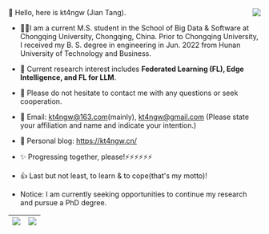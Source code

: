 <img align="right" src="https://github-readme-stats.vercel.app/api?username=kt4ngw&show_icons=true&theme=vue&cache_seconds=14400&count_private=True&flag-india" />
👋 Hello, here is kt4ngw (Jian Tang).

- 🙋‍♂️I am a current M.S. student in the School of Big Data & Software at Chongqing University, Chongqing, China. Prior to Chongqing University, I received my B. S. degree in engineering in Jun. 2022 from Hunan University of Technology and Business.
  
- 🌱 Current research interest includes **Federated Learning (FL), Edge Intelligence, and FL for LLM**.
  
- 👀 Please do not hesitate to contact me with any questions or seek cooperation.
  
- 📧 Email: kt4ngw@163.com(mainly), kt4ngw@gmail.com (Please state your affiliation and name and indicate your intention.)
  
- 📌 Personal blog: https://kt4ngw.cn/ <!--(temporarily inaccessible)-->
  
- ✨ Progressing together, please!⚡⚡⚡⚡⚡⚡
  
- 👍 Last but not least, to learn & to cope(that's my motto)!
  
-  Notice: I am currently seeking opportunities to continue my research and pursue a PhD degree.


| <img src="https://github-profile-summary-cards.vercel.app/api/cards/profile-details?username=kt4ngw&theme=transparent"/> | <img align="center" src="https://github-readme-stats.vercel.app/api/top-langs/?username=kt4ngw&theme=transparent&hide=tex" /> |
| ------------------------------------------------------------ | ------------------------------------------------------------ |
<!-- ![Top Langs](https://github-readme-stats.vercel.app/api/top-langs/?username=kt4ngw&layout=compact) 
<!--
**kt4ngw/kt4ngw** is a ✨ _special_ ✨ repository because its `README.md` (this file) appears on your GitHub profile.

Here are some ideas to get you started:
- 👋 Hi, I’m @kt4ngw，
- 👀 I’m interested in ML, alogrithm
- 🌱 I’m currently learning ML and
- 📫 How to reach me: ...
- 😄 Pronouns: ...
- ⚡ Fun fact: ...
<img align="right" src="https://github-readme-stats.vercel.app/api?username=kt4ngw&show_icons=true&count_private=true&theme=transparent" />
-->
